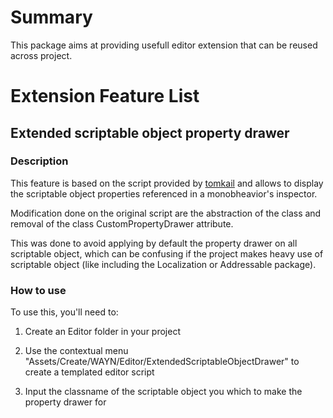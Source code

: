 # Summary

This package aims at providing usefull editor extension that can be reused across project.

# Extension Feature List

## Extended scriptable object property drawer

### Description

This feature is based on the script provided by [tomkail](https://gist.github.com/tomkail/ba4136e6aa990f4dc94e0d39ec6a058c) and allows to display the scriptable object properties referenced in a monobheavior's inspector.

Modification done on the original script are the abstraction of the class and removal of the class CustomPropertyDrawer attribute.

This was done to avoid applying by default the property drawer on all scriptable object, which can be confusing if the project makes heavy use of scriptable object (like including the Localization or Addressable package).

### How to use

To use this, you'll need to:

1. Create an Editor folder in your project

2. Use the contextual menu "Assets/Create/WAYN/Editor/ExtendedScriptableObjectDrawer" to create a templated editor script

3. Input the classname of the scriptable object you which to make the property drawer for
